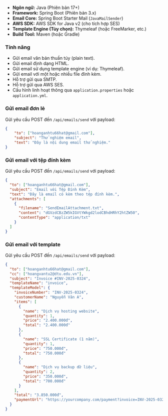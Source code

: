 ###
*   **Ngôn ngữ:** Java (Phiên bản 17+)
*   **Framework:** Spring Boot (Phiên bản 3.x)
*   **Email Core:** Spring Boot Starter Mail (`JavaMailSender`)
*   **AWS SDK:** AWS SDK for Java v2 (cho tích hợp SES)
*   **Template Engine (Tùy chọn):** Thymeleaf (hoặc FreeMarker, etc.)
*   **Build Tool:** Maven (hoặc Gradle)

### Tính năng

*   Gửi email văn bản thuần túy (plain text).
*   Gửi email định dạng HTML.
*   Gửi email sử dụng template engine (ví dụ: Thymeleaf).
*   Gửi email với một hoặc nhiều file đính kèm.
*   Hỗ trợ gửi qua SMTP.
*   Hỗ trợ gửi qua AWS SES.
*   Cấu hình linh hoạt thông qua `application.properties` hoặc `application.yml`.

### Gửi email đơn lẻ

Gửi yêu cầu POST đến `/api/emails/send` với payload:
```json
{
    "to": ["hoanganhtu66hat@gmail.com"],
    "subject": "Thử nghiệm email",
    "text": "Đây là nội dung email thử nghiệm."
}
```

### Gửi email với tệp đính kèm

Gửi yêu cầu POST đến `/api/emails/send` với payload:
```json
{
  "to": ["hoanganhtu66hat@gmail.com"],
  "subject": "Email với Tệp Đính Kèm",
  "text": "Đây là email có kèm theo tệp đính kèm.",
  "attachments": [
    {
      "filename": "SendEmailAttachment.txt",
      "content": "dGVzdCBzZW5kIGVtYWkgd2lodCBhdHRhY2htZW50", 
      "contentType": "application/txt"
    }
  ]
}
```

### Gửi email với template

Gửi yêu cầu POST đến `/api/emails/send` với payload:
```json
{
  "to": ["hoanganhtu66hat@gmail.com"],
  "cc": ["hoangvantu2@dtu.edu.vn"],
  "subject": "Invoice #INV-2025-0324",
  "templateName": "invoice",
  "templateModel": {
    "invoiceNumber": "INV-2025-0324",
    "customerName": "Nguyễn Văn A",
    "items": [
      {
        "name": "Dịch vụ hosting website",
        "quantity": 1,
        "price": "2.400.000đ",
        "total": "2.400.000đ"
      },
      {
        "name": "SSL Certificate (1 năm)",
        "quantity": 1,
        "price": "750.000đ",
        "total": "750.000đ"
      },
      {
        "name": "Dịch vụ backup dữ liệu",
        "quantity": 2,
        "price": "350.000đ",
        "total": "700.000đ"
      }
    ],
    "total": "3.850.000đ",
    "paymentUrl": "https://yourcompany.com/payment?invoice=INV-2025-0324&token=eyJhbGciOiJIUzI1NiJ9"
  }
}
```
